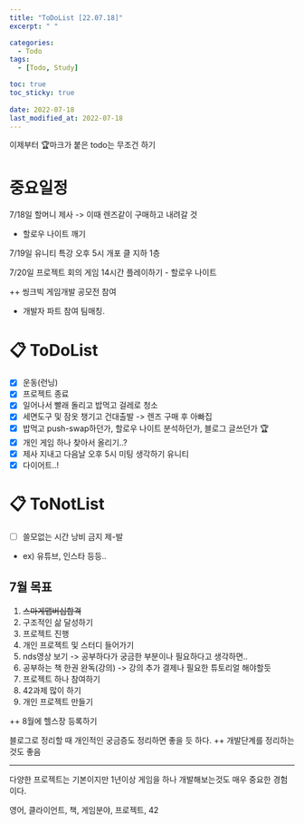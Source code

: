 ```yaml
---
title: "ToDoList [22.07.18]"
excerpt: " "

categories:
  - Todo
tags:
  - [Todo, Study]

toc: true
toc_sticky: true
 
date: 2022-07-18
last_modified_at: 2022-07-18
---
```


이제부터 🏆마크가 붙은 todo는 무조건 하기

# 중요일정

7/18일 할머니 제사 -> 이때 렌즈같이 구매하고 내려갈 것
- 할로우 나이트 깨기

7/19일 유니티 특강 오후 5시 개포 클 지하 1층

7/20일 프로젝트 회의 게임 
14시간 플레이하기 - 할로우 나이트

++
씽크빅 게임개발 공모전 참여
- 개발자 파트 참여 팀매칭.

# 📋 ToDoList  

- [x] 운동(런닝)
- [x] 프로젝트 종료
- [x] 일어나서 빨래 돌리고 밥먹고 걸레로 청소
- [x] 세면도구 및 잠옷 챙기고 건대출발 -> 렌즈 구매 후 아빠집
- [x] 밥먹고 push-swap하던가, 할로우 나이트 분석하던가, 블로그 글쓰던가 🏆
- [x] 개인 게임 하나 찾아서 올리기..?
- [x] 제사 지내고 다음날 오후 5시 미팅 생각하기 유니티
- [x] 다이어트..!

# 📋 ToNotList  

- [ ] 쓸모없는 시간 낭비 금지 제-발
- ex) 유튜브, 인스타 등등..

## 7월 목표  

1. ~~스마게맵버십합격~~
2. 구조적인 삶 달성하기
3. 프로젝트 진행
4. 개인 프로젝트 및 스터디 들어가기
5. nds영상 보기 -> 공부하다가 궁금한 부분이나 필요하다고 생각하면..
6. 공부하는 책 한권 완독(강의) -> 강의 추가 결제나 필요한 튜토리얼 해야할듯
7. 프로젝트 하나 참여하기
8. 42과제 많이 하기
9. 개인 프로젝트 만들기

++ 8월에 헬스장 등록하기

블로그로 정리할 때 개인적인 궁금증도 정리하면 좋을 듯 하다.
++ 개발단계를 정리하는 것도 좋음

---

다양한 프로젝트는 기본이지만 1년이상 게임을 하나 개발해보는것도 매우 중요한 경험이다.

영어, 클라이언트, 책, 게임분야, 프로젝트, 42


